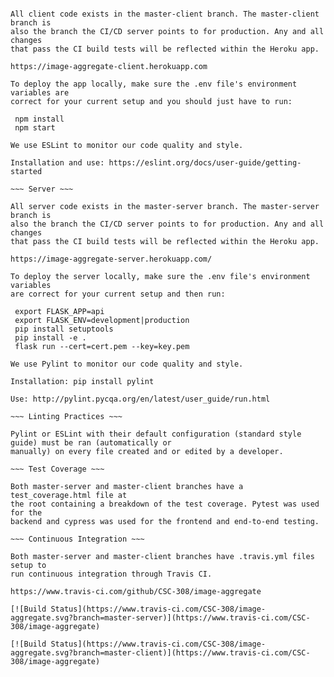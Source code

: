 ~~~ Client ~~~

All client code exists in the master-client branch. The master-client branch is
also the branch the CI/CD server points to for production. Any and all changes
that pass the CI build tests will be reflected within the Heroku app.

https://image-aggregate-client.herokuapp.com

To deploy the app locally, make sure the .env file's environment variables are
correct for your current setup and you should just have to run:

 npm install
 npm start

We use ESLint to monitor our code quality and style.

Installation and use: https://eslint.org/docs/user-guide/getting-started

~~~ Server ~~~

All server code exists in the master-server branch. The master-server branch is
also the branch the CI/CD server points to for production. Any and all changes
that pass the CI build tests will be reflected within the Heroku app.

https://image-aggregate-server.herokuapp.com/

To deploy the server locally, make sure the .env file's environment variables
are correct for your current setup and then run:

 export FLASK_APP=api
 export FLASK_ENV=development|production
 pip install setuptools
 pip install -e .
 flask run --cert=cert.pem --key=key.pem

We use Pylint to monitor our code quality and style.

Installation: pip install pylint

Use: http://pylint.pycqa.org/en/latest/user_guide/run.html

~~~ Linting Practices ~~~

Pylint or ESLint with their default configuration (standard style guide) must be ran (automatically or
manually) on every file created and or edited by a developer.

~~~ Test Coverage ~~~

Both master-server and master-client branches have a test_coverage.html file at
the root containing a breakdown of the test coverage. Pytest was used for the
backend and cypress was used for the frontend and end-to-end testing.

~~~ Continuous Integration ~~~

Both master-server and master-client branches have .travis.yml files setup to
run continuous integration through Travis CI.

https://www.travis-ci.com/github/CSC-308/image-aggregate

[![Build Status](https://www.travis-ci.com/CSC-308/image-aggregate.svg?branch=master-server)](https://www.travis-ci.com/CSC-308/image-aggregate)

[![Build Status](https://www.travis-ci.com/CSC-308/image-aggregate.svg?branch=master-client)](https://www.travis-ci.com/CSC-308/image-aggregate)
